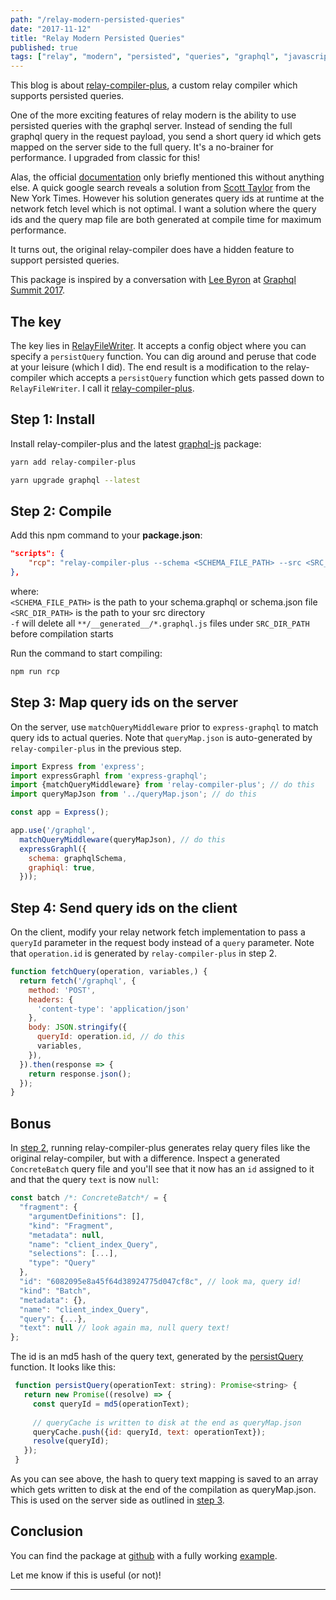 ```yaml
---
path: "/relay-modern-persisted-queries"
date: "2017-11-12"
title: "Relay Modern Persisted Queries"
published: true
tags: ["relay", "modern", "persisted", "queries", "graphql", "javascript", "js"]
---
```

This blog is about [relay-compiler-plus](https://github.com/yusinto/relay-compiler-plus), 
a custom relay compiler which supports persisted queries.

One of the more exciting features of relay modern is the ability to use persisted queries with the graphql server.
Instead of sending the full graphql query in the request payload, you send a short query id which gets mapped
on the server side to the full query. It's a no-brainer for performance. I upgraded from classic for this! 

Alas, the official [documentation](https://facebook.github.io/relay/docs/new-in-relay-modern.html)
only briefly mentioned this without anything else. A quick google search reveals a solution from 
[Scott Taylor](https://medium.com/@wonderboymusic/upgrading-to-relay-modern-or-apollo-ffa58d3a5d59)
from the New York Times. However his solution generates query ids at runtime at the network fetch level which is not
optimal. I want a solution where the query ids and the query map file are both generated at compile time for maximum
performance.

It turns out, the original relay-compiler does have a hidden feature to support persisted queries.  

This package is inspired by a conversation with [Lee Byron](https://github.com/leebyron) 
at [Graphql Summit 2017](https://summit.graphql.com/).

## The key
The key lies in [RelayFileWriter](https://github.com/facebook/relay/blob/master/packages/relay-compiler/codegen/RelayFileWriter.js).
It accepts a config object where you can specify a `persistQuery` function. You can dig around and peruse
that code at your leisure (which I did). The end result is a modification to the relay-compiler which
accepts a `persistQuery` function which gets passed down to `RelayFileWriter`. I call it 
[relay-compiler-plus](https://github.com/yusinto/relay-compiler-plus). 

## Step 1: Install
Install relay-compiler-plus and the latest [graphql-js](https://github.com/graphql/graphql-js) package:

```bash
yarn add relay-compiler-plus
```

```bash
yarn upgrade graphql --latest
```

## Step 2: Compile
Add this npm command to your **package.json**:

```json
"scripts": {
    "rcp": "relay-compiler-plus --schema <SCHEMA_FILE_PATH> --src <SRC_DIR_PATH> -f"
},
```
    
where:<br/> 
`<SCHEMA_FILE_PATH>` is the path to your schema.graphql or schema.json file<br/>
`<SRC_DIR_PATH>` is the path to your src directory<br/>
`-f` will delete all `**/__generated__/*.graphql.js` files under `SRC_DIR_PATH` before compilation starts<br/>

Run the command to start compiling:

```bash
npm run rcp
```

## Step 3: Map query ids on the server
On the server, use `matchQueryMiddleware` prior to `express-graphql` to match query ids to actual queries. Note 
that `queryMap.json` is auto-generated by `relay-compiler-plus` in the previous step.

```jsx
import Express from 'express';
import expressGraphl from 'express-graphql';
import {matchQueryMiddleware} from 'relay-compiler-plus'; // do this
import queryMapJson from '../queryMap.json'; // do this

const app = Express();

app.use('/graphql',
  matchQueryMiddleware(queryMapJson), // do this
  expressGraphl({
    schema: graphqlSchema,
    graphiql: true,
  }));
```

## Step 4: Send query ids on the client
On the client, modify your relay network fetch implementation to pass a `queryId` parameter in the
request body instead of a `query` parameter. Note that `operation.id` is generated by `relay-compiler-plus` in step 2.

```jsx
function fetchQuery(operation, variables,) {
  return fetch('/graphql', {
    method: 'POST',
    headers: {
      'content-type': 'application/json'
    },
    body: JSON.stringify({
      queryId: operation.id, // do this
      variables,
    }),
  }).then(response => {
    return response.json();
  });
}
```

## Bonus
In [step 2](#step-2-compile), running relay-compiler-plus generates relay query files like the original relay-compiler,
but with a difference. Inspect a generated `ConcreteBatch` query file and you'll see that it now has an `id` assigned 
to it and that the query `text` is now `null`:

```jsx
const batch /*: ConcreteBatch*/ = {
  "fragment": {
    "argumentDefinitions": [],
    "kind": "Fragment",
    "metadata": null,
    "name": "client_index_Query",
    "selections": [...],
    "type": "Query"
  },
  "id": "6082095e8a45f64d38924775d047cf8c", // look ma, query id!
  "kind": "Batch",
  "metadata": {},
  "name": "client_index_Query",
  "query": {...},
  "text": null // look again ma, null query text!
};
```

The id is an md5 hash of the query text, generated by the [persistQuery](https://github.com/yusinto/relay-compiler-plus/blob/master/src/compiler/main.js) 
function. It looks like this:

```jsx
 function persistQuery(operationText: string): Promise<string> {
   return new Promise((resolve) => {
     const queryId = md5(operationText);
     
     // queryCache is written to disk at the end as queryMap.json
     queryCache.push({id: queryId, text: operationText});
     resolve(queryId);
   });
 }   
```

As you can see above, the hash to query text mapping is saved to an array which gets written to disk
at the end of the compilation as queryMap.json. This is used on the server side as outlined in 
[step 3](#step-3-map-query-ids-on-the-server).

## Conclusion
You can find the package at [github](https://github.com/yusinto/relay-compiler-plus) with a fully working
[example](https://github.com/yusinto/relay-compiler-plus/tree/master/example). 

Let me know if this is useful (or not)! 

---------------------------------------------------------------------------------------
